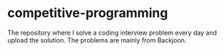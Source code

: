 # competitive-programming
The repository where I solve a coding interview problem every day and upload the solution. The problems are mainly from Backjoon.
